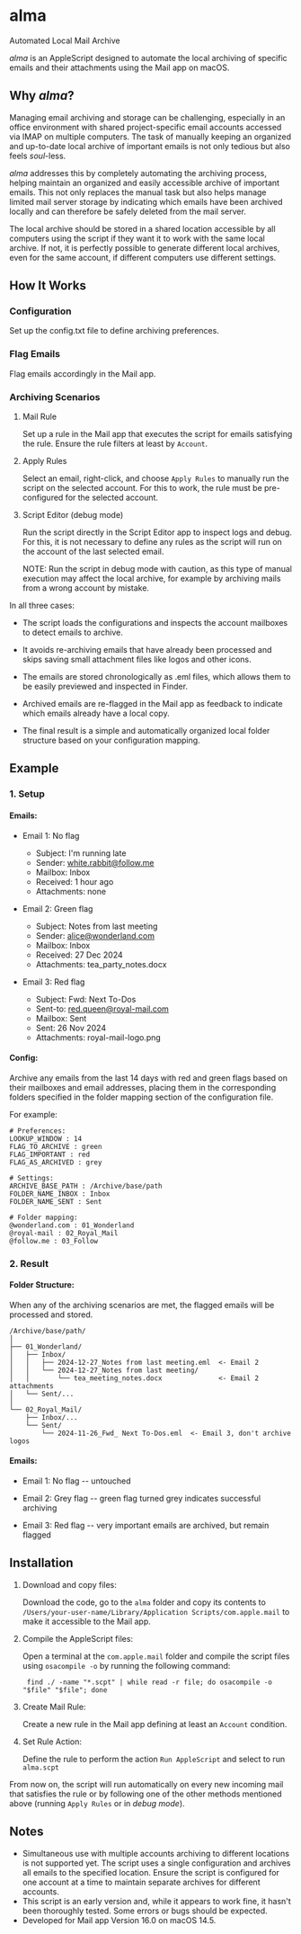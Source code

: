 # alma

Automated Local Mail Archive

_alma_ is an AppleScript designed to automate the local archiving of specific emails and their attachments using the Mail app on macOS.

## Why _alma_?

Managing email archiving and storage can be challenging, especially in an office environment with shared project-specific email accounts accessed via IMAP on multiple computers.
The task of manually keeping an organized and up-to-date local archive of important emails is not only tedious but also feels _soul_-less.

_alma_ addresses this by completely automating the archiving process, helping maintain an organized and easily accessible archive of important emails.
This not only replaces the manual task but also helps manage limited mail server storage by indicating which emails have been archived locally and can therefore be safely deleted from the mail server.

The local archive should be stored in a shared location accessible by all computers using the script if they want it to work with the same local archive.
If not, it is perfectly possible to generate different local archives, even for the same account, if different computers use different settings.

## How It Works

### Configuration

Set up the config.txt file to define archiving preferences.

### Flag Emails

Flag emails accordingly in the Mail app.

### Archiving Scenarios

1. Mail Rule

   Set up a rule in the Mail app that executes the script for emails satisfying the rule. Ensure the rule filters at least by `Account`.

2. Apply Rules

   Select an email, right-click, and choose `Apply Rules` to manually run the script on the selected account. For this to work, the rule must be pre-configured for the selected account.

3. Script Editor (debug mode)

   Run the script directly in the Script Editor app to inspect logs and debug. For this, it is not necessary to define any rules as the script will run on the account of the last selected email.

   NOTE: Run the script in debug mode with caution, as this type of manual execution may affect the local archive, for example by archiving mails from a wrong account by mistake.

In all three cases:

- The script loads the configurations and inspects the account mailboxes to detect emails to archive.

- It avoids re-archiving emails that have already been processed and skips saving small attachment files like logos and other icons.

- The emails are stored chronologically as .eml files, which allows them to be easily previewed and inspected in Finder.

- Archived emails are re-flagged in the Mail app as feedback to indicate which emails already have a local copy.

- The final result is a simple and automatically organized local folder structure based on your configuration mapping.

## Example

### 1. Setup

#### Emails:

- Email 1: No flag

  - Subject: I'm running late
  - Sender: white.rabbit@follow.me
  - Mailbox: Inbox
  - Received: 1 hour ago
  - Attachments: none

- Email 2: Green flag

  - Subject: Notes from last meeting
  - Sender: alice@wonderland.com
  - Mailbox: Inbox
  - Received: 27 Dec 2024
  - Attachments: tea_party_notes.docx

- Email 3: Red flag

  - Subject: Fwd: Next To-Dos
  - Sent-to: red.queen@royal-mail.com
  - Mailbox: Sent
  - Sent: 26 Nov 2024
  - Attachments: royal-mail-logo.png

#### Config:

Archive any emails from the last 14 days with red and green flags based on their mailboxes and email addresses, placing them in the corresponding folders specified in the folder mapping section of the configuration file.

For example:

```
# Preferences:
LOOKUP_WINDOW : 14
FLAG_TO_ARCHIVE : green
FLAG_IMPORTANT : red
FLAG_AS_ARCHIVED : grey

# Settings:
ARCHIVE_BASE_PATH : /Archive/base/path
FOLDER_NAME_INBOX : Inbox
FOLDER_NAME_SENT : Sent

# Folder mapping:
@wonderland.com : 01_Wonderland
@royal-mail : 02_Royal_Mail
@follow.me : 03_Follow
```

### 2. Result

#### Folder Structure:

When any of the archiving scenarios are met, the flagged emails will be processed and stored.

```
/Archive/base/path/
│
├── 01_Wonderland/
│   ├── Inbox/
│   │   ├── 2024-12-27_Notes from last meeting.eml  <- Email 2
│   │   └── 2024-12-27_Notes from last meeting/
│   │       └── tea_meeting_notes.docx              <- Email 2 attachments
│   └── Sent/...
│
└── 02_Royal_Mail/
    ├── Inbox/...
    └── Sent/
        └── 2024-11-26_Fwd_ Next To-Dos.eml  <- Email 3, don't archive logos
```

#### Emails:

- Email 1: No flag -- untouched

- Email 2: Grey flag -- green flag turned grey indicates successful archiving

- Email 3: Red flag -- very important emails are archived, but remain flagged

## Installation

1.  Download and copy files:

    Download the code, go to the `alma` folder and copy its contents to `/Users/your-user-name/Library/Application Scripts/com.apple.mail` to make it accessible to the Mail app.

2.  Compile the AppleScript files:

    Open a terminal at the `com.apple.mail` folder and compile the script files using `osacompile -o` by running the following command:

         find ./ -name "*.scpt" | while read -r file; do osacompile -o "$file" "$file"; done

3.  Create Mail Rule:

    Create a new rule in the Mail app defining at least an `Account` condition.

4.  Set Rule Action:

    Define the rule to perform the action `Run AppleScript` and select to run `alma.scpt`

From now on, the script will run automatically on every new incoming mail that satisfies the rule or by following one of the other methods mentioned above (running `Apply Rules` or in _debug mode_).

## Notes

- Simultaneous use with multiple accounts archiving to different locations is not supported yet. The script uses a single configuration and archives all emails to the specified location. Ensure the script is configured for one account at a time to maintain separate archives for different accounts.
- This script is an early version and, while it appears to work fine, it hasn't been thoroughly tested. Some errors or bugs should be expected.
- Developed for Mail app Version 16.0 on macOS 14.5.
